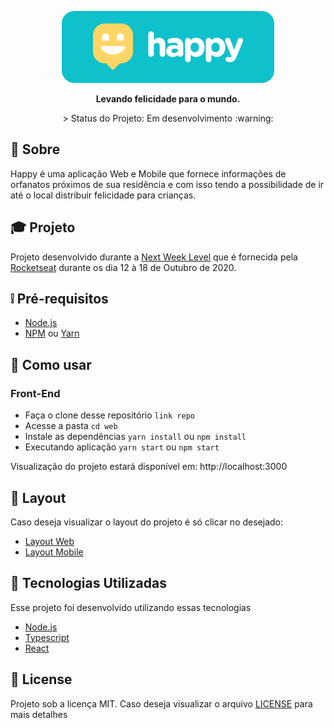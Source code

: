 <p align="center">
  <img src=".github/happy.png" alt="Happy" />
</p>

<p align="center">
  <b>Levando felicidade para o mundo.</b>
</p>
<p align="center">
  > Status do Projeto: Em desenvolvimento :warning:
</p>

## :page_facing_up: Sobre
Happy é uma aplicação Web e Mobile que fornece informações de orfanatos próximos de sua residência e com isso tendo a possibilidade de ir até o local distribuir felicidade para crianças.

## :mortar_board:	Projeto
Projeto desenvolvido durante a [Next Week Level](https://nextlevelweek.com/inscricao/3) que é fornecida pela [Rocketseat](https://github.com/Rocketseat) durante os dia 12 à 18 de Outubro de 2020.

## :grey_exclamation: Pré-requisitos
- [Node.js](https://nodejs.org/en/)
- [NPM](https://www.npmjs.com/) ou [Yarn](https://classic.yarnpkg.com/pt-BR/docs/install/#windows-stable)

## :construction_worker: Como usar
### Front-End
- Faça o clone desse repositório `link repo`
- Acesse a pasta `cd web`
- Instale as dependências `yarn install` ou `npm install`
- Executando aplicação `yarn start` ou `npm start`

Visualização do projeto estará disponível em: http://localhost:3000

## :link: Layout
Caso deseja visualizar o layout do projeto é só clicar no desejado:

- [Layout Web](https://www.figma.com/file/mDEbnoojksG4w8sOxmudh3/Happy-Web/duplicate)
- [Layout Mobile](https://www.figma.com/file/X27FfVxAgy9f5IFa7ONlph/Happy-Mobile/duplicate)


## :rocket:	Tecnologias Utilizadas
Esse projeto foi desenvolvido utilizando essas tecnologias
- [Node.js](https://nodejs.org/en/docs/)
- [Typescript](https://www.typescriptlang.org/)
- [React](https://pt-br.reactjs.org/)

## :memo: License
Projeto sob a licença MIT. Caso deseja visualizar o arquivo [LICENSE](https://github.com/SrWess/Happy-NLW/blob/main/LICENSE) para mais detalhes

